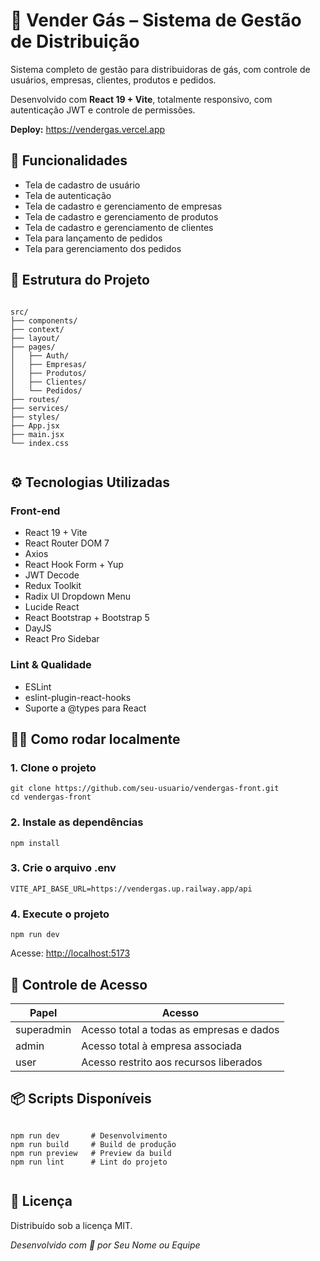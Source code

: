 <title>Vender Gás – Sistema de Gestão</title>
 
<body>

  <h1>💨 Vender Gás – Sistema de Gestão de Distribuição</h1>
  <p>Sistema completo de gestão para distribuidoras de gás, com controle de usuários, empresas, clientes, produtos e pedidos.</p>
  <p>Desenvolvido com <strong>React 19 + Vite</strong>, totalmente responsivo, com autenticação JWT e controle de permissões.</p>
  <p><strong>Deploy:</strong> <a href="https://vendergas.vercel.app" target="_blank">https://vendergas.vercel.app</a></p>

<h2>🚀 Funcionalidades</h2>
  <ul>
    <li>Tela de cadastro de usuário</li>
    <li>Tela de autenticação</li>
    <li>Tela de cadastro e gerenciamento de empresas</li>
    <li>Tela de cadastro e gerenciamento de produtos</li>
    <li>Tela de cadastro e gerenciamento de clientes</li>
    <li>Tela para lançamento de pedidos</li>
    <li>Tela para gerenciamento dos pedidos</li>
  </ul>

<h2>📁 Estrutura do Projeto</h2>
  <pre><code>
src/
├── components/ 
├── context/
├── layout/
├── pages/
│   ├── Auth/
│   ├── Empresas/
│   ├── Produtos/
│   ├── Clientes/
│   └── Pedidos/
├── routes/
├── services/
├── styles/
├── App.jsx
├── main.jsx
└── index.css
  </code></pre>

<h2>⚙️ Tecnologias Utilizadas</h2>
<h3>Front-end</h3>
  <ul>
    <li>React 19 + Vite</li>
    <li>React Router DOM 7</li>
    <li>Axios</li>
    <li>React Hook Form + Yup</li>
    <li>JWT Decode</li>
    <li>Redux Toolkit</li>
    <li>Radix UI Dropdown Menu</li>
    <li>Lucide React</li>
    <li>React Bootstrap + Bootstrap 5</li>
    <li>DayJS</li>
    <li>React Pro Sidebar</li>
  </ul>

<h3>Lint & Qualidade</h3>
  <ul>
    <li>ESLint</li>
    <li>eslint-plugin-react-hooks</li>
    <li>Suporte a @types para React</li>
  </ul>

<h2>🧑‍💻 Como rodar localmente</h2>
<h3>1. Clone o projeto</h3>
  <pre><code>git clone https://github.com/seu-usuario/vendergas-front.git
cd vendergas-front</code></pre>

<h3>2. Instale as dependências</h3>
  <pre><code>npm install</code></pre>

<h3>3. Crie o arquivo .env</h3>
  <pre><code>VITE_API_BASE_URL=https://vendergas.up.railway.app/api</code></pre>

<h3>4. Execute o projeto</h3>
  <pre><code>npm run dev</code></pre>

  <p>Acesse: <a href="http://localhost:5173" target="_blank">http://localhost:5173</a></p>

<h2>🔐 Controle de Acesso</h2>
  <table>
    <thead>
      <tr>
        <th>Papel</th>
        <th>Acesso</th>
      </tr>
    </thead>
    <tbody>
      <tr>
        <td>superadmin</td>
        <td>Acesso total a todas as empresas e dados</td>
      </tr>
      <tr>
        <td>admin</td>
        <td>Acesso total à empresa associada</td>
      </tr>
      <tr>
        <td>user</td>
        <td>Acesso restrito aos recursos liberados</td>
      </tr>
    </tbody>
  </table>

<h2>📦 Scripts Disponíveis</h2>
  <pre><code>
npm run dev       # Desenvolvimento
npm run build     # Build de produção
npm run preview   # Preview da build
npm run lint      # Lint do projeto
  </code></pre>

<h2>📄 Licença</h2>
  <p>Distribuído sob a licença MIT.</p>

  <p><em>Desenvolvido com 💙 por Seu Nome ou Equipe</em></p>

</body>

